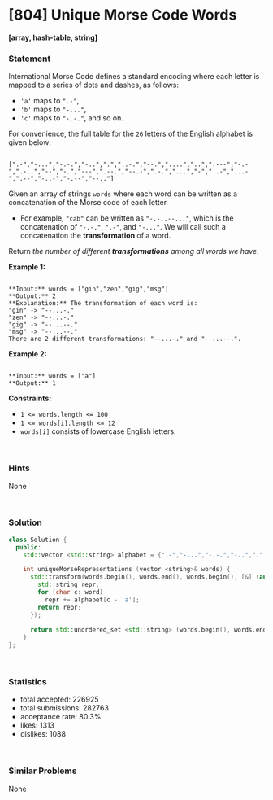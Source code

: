 # [804] Unique Morse Code Words

**[array, hash-table, string]**

### Statement

International Morse Code defines a standard encoding where each letter is mapped to a series of dots and dashes, as follows:

* `'a'` maps to `".-"`,
* `'b'` maps to `"-..."`,
* `'c'` maps to `"-.-."`, and so on.



For convenience, the full table for the `26` letters of the English alphabet is given below:


```

[".-","-...","-.-.","-..",".","..-.","--.","....","..",".---","-.-",".-..","--","-.","---",".--.","--.-",".-.","...","-","..-","...-",".--","-..-","-.--","--.."]
```


Given an array of strings `words` where each word can be written as a concatenation of the Morse code of each letter.

* For example, `"cab"` can be written as `"-.-..--..."`, which is the concatenation of `"-.-."`, `".-"`, and `"-..."`. We will call such a concatenation the **transformation** of a word.



Return *the number of different **transformations** among all words we have*.


**Example 1:**

```

**Input:** words = ["gin","zen","gig","msg"]
**Output:** 2
**Explanation:** The transformation of each word is:
"gin" -> "--...-."
"zen" -> "--...-."
"gig" -> "--...--."
"msg" -> "--...--."
There are 2 different transformations: "--...-." and "--...--.".

```

**Example 2:**

```

**Input:** words = ["a"]
**Output:** 1

```

**Constraints:**
* `1 <= words.length <= 100`
* `1 <= words[i].length <= 12`
* `words[i]` consists of lowercase English letters.


<br>

### Hints

None

<br>

### Solution

```cpp
class Solution {
  public:
    std::vector <std::string> alphabet = {".-","-...","-.-.","-..",".","..-.","--.","....","..",".---","-.-",".-..","--","-.","---",".--.","--.-",".-.","...","-","..-","...-",".--","-..-","-.--","--.."};

    int uniqueMorseRepresentations (vector <string>& words) {
      std::transform(words.begin(), words.end(), words.begin(), [&] (auto &word) {
        std::string repr;
        for (char c: word)
          repr += alphabet[c - 'a'];
        return repr;
      });
      
      return std::unordered_set <std::string> (words.begin(), words.end()).size();
    }
};
```

<br>

### Statistics

- total accepted: 226925
- total submissions: 282763
- acceptance rate: 80.3%
- likes: 1313
- dislikes: 1088

<br>

### Similar Problems

None
